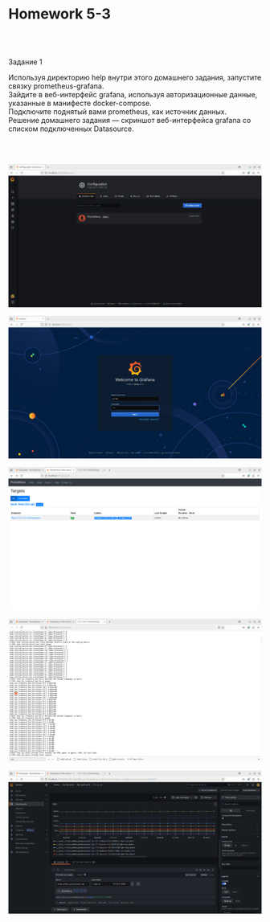 <h1>Homework 5-3 </h1> <br>
<br>
<br>
Задание 1  <br>

Используя директорию help внутри этого домашнего задания, запустите связку prometheus-grafana.  <br>
Зайдите в веб-интерфейс grafana, используя авторизационные данные, указанные в манифесте docker-compose.  <br>
Подключите поднятый вами prometheus, как источник данных.  <br>
Решение домашнего задания — скриншот веб-интерфейса grafana со списком подключенных Datasource.  <br>
    
 <br><br>

![data source](https://github.com/IvanChet-4/Dev/blob/main/images/Homework%205-3/1.png)

![main page](https://github.com/IvanChet-4/Dev/blob/main/images/Homework%205-3/0.png)

![prometheus](https://github.com/IvanChet-4/Dev/blob/main/images/Homework%205-3/2.png)

![metrics](https://github.com/IvanChet-4/Dev/blob/main/images/Homework%205-3/3.png)

![viget](https://github.com/IvanChet-4/Dev/blob/main/images/Homework%205-3/4.png)
